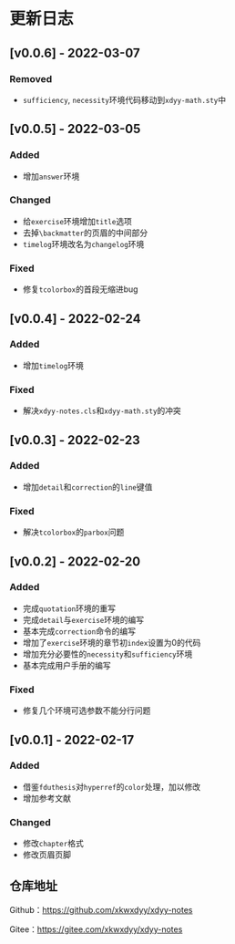 # 更新日志

## [v0.0.6] - 2022-03-07

### Removed

- `sufficiency`, `necessity`环境代码移动到`xdyy-math.sty`中

## [v0.0.5] - 2022-03-05

### Added

- 增加`answer`环境

### Changed

- 给`exercise`环境增加`title`选项
- 去掉`\backmatter`的页眉的中间部分
- `timelog`环境改名为`changelog`环境

### Fixed

- 修复`tcolorbox`的首段无缩进bug


## [v0.0.4] - 2022-02-24

### Added
- 增加`timelog`环境

### Fixed

- 解决`xdyy-notes.cls`和`xdyy-math.sty`的冲突

## [v0.0.3] - 2022-02-23

### Added
- 增加`detail`和`correction`的`line`键值

### Fixed
- 解决`tcolorbox`的`parbox`问题


## [v0.0.2] - 2022-02-20
### Added
- 完成`quotation`环境的重写
- 完成`detail`与`exercise`环境的编写
- 基本完成`correction`命令的编写
- 增加了`exercise`环境的章节初`index`设置为0的代码
- 增加充分必要性的`necessity`和`sufficiency`环境
- 基本完成用户手册的编写

### Fixed
- 修复几个环境可选参数不能分行问题

## [v0.0.1] - 2022-02-17

### Added
- 借鉴`fduthesis`对`hyperref`的`color`处理，加以修改
- 增加参考文献

### Changed
- 修改`chapter`格式
- 修改页眉页脚

## 仓库地址

Github：https://github.com/xkwxdyy/xdyy-notes

Gitee：https://gitee.com/xkwxdyy/xdyy-notes

